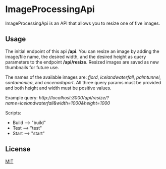 # ImageProcessingApi

ImageProcessingApi is an API that allows you to resize one of five images. 

## Usage

The initial endpoint of this api **/api**.  You can resize an image by adding the image/file name, the desired width, and the desired height as query parameters to the endpoint **/api/resize**. Resized images are saved as new thumbnails for future use. 

The names of the available images are: *fjord*, *icelandwaterfall*, *palmtunnel*, *santamonica*, and *encenadaport*. All three query params must be provided and both height and width must be positive values.

Example query: *http://localhost:3000/api/resize/?name=icelandwaterfall&width=1000&height=1000*

Scripts:
- Build --> "build"
- Test --> "test"
- Start --> "start"


## License
[MIT](https://choosealicense.com/licenses/mit/)
